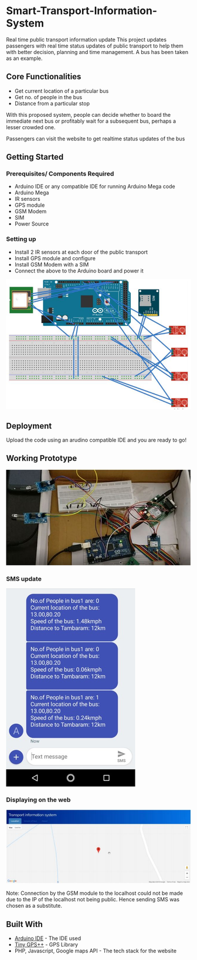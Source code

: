# Smart-Transport-Information-System
Real time public transport information update
This project updates passengers with real time status updates of public transport to help them with better decision, planning and time management.
A bus has been taken as an example.

## Core Functionalities

* Get current location of a particular bus
* Get no. of people in the bus
* Distance from a particular stop

With this proposed system, people can decide whether to board the immediate next bus or profitably wait for a subsequent bus, perhaps a lesser crowded one.  

Passengers can visit the website to get realtime status updates of the bus

## Getting Started

### Prerequisites/ Components Required

* Arduino IDE or any compatible IDE for running Arduino Mega code
* Arduino Mega
* IR sensors
* GPS module
* GSM Modem
* SIM
* Power Source

### Setting up

- Install 2 IR sensors at each door of the public transport
- Install GPS module and configure
- Install GSM Modem with a SIM
- Connect the above to the Arduino board and power it

![alt text](https://raw.githubusercontent.com/ArshadAQ/Smart-Transport-Information-System/master/screenshots/screenshot1.png?token=AYud0ObwH9TL5Q2UHc2Rk7wlOfFD9XZuks5bRIZcwA%3D%3D)

## Deployment

Upload the code using an arudino compatible IDE and you are ready to go!

## Working Prototype

![alt text](https://raw.githubusercontent.com/ArshadAQ/Smart-Transport-Information-System/master/screenshots/setup.JPG?token=AYud0GtqzFB2DKAbv6N5KOQkyHRgaNwGks5bRIgGwA%3D%3D)

### SMS update

![alt text](https://raw.githubusercontent.com/ArshadAQ/Smart-Transport-Information-System/master/screenshots/bus_status.jpg?token=AYud0IqeqImwXZX0cIw912e6JyvCegrHks5bRI5UwA%3D%3D)

### Displaying on the web

![alt text](https://raw.githubusercontent.com/ArshadAQ/Smart-Transport-Information-System/master/screenshots/proposed_frontend.JPG?token=AYud0OWZbdxxL9-U-stwkyWeZumS3_YVks5bRI8BwA%3D%3D)

Note: Connection by the GSM module to the localhost could not be made due to the IP of the localhost not being public. Hence sending SMS was chosen as a substitute.

## Built With

* [Arduino IDE](https://www.arduino.cc/en/Main/Software) - The IDE used
* [Tiny GPS++](https://github.com/mikalhart/TinyGPSPlus) - GPS Library
* PHP, Javascript, Google maps API - The tech stack for the website

